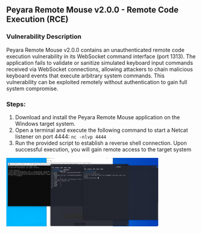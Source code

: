 ## Peyara Remote Mouse v2.0.0 - Remote Code Execution (RCE)

### Vulnerability Description
Peyara Remote Mouse v2.0.0 contains an unauthenticated remote code execution vulnerability in its WebSocket command interface (port 1313). The application fails to validate or sanitize simulated keyboard input commands received via WebSocket connections, allowing attackers to chain malicious keyboard events that execute arbitrary system commands. This vulnerability can be exploited remotely without authentication to gain full system compromise.
### Steps:

1. Download and install the Peyara Remote Mouse application on the Windows target system.
2. Open a terminal and execute the following command to start a Netcat listener on port 4444:
    ```nc -nlvp 4444```
3. Run the provided script to establish a reverse shell connection. Upon successful execution, you will gain remote access to the target system

<img src="https://raw.githubusercontent.com/capture0x/Peyara/refs/heads/main/peyara1.png" width="80%"></img>

 



